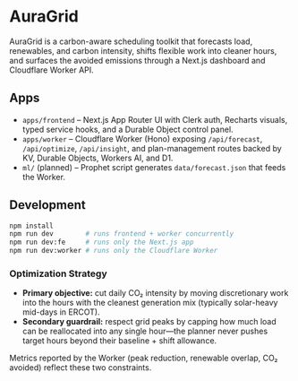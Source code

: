 # AuraGrid

AuraGrid is a carbon-aware scheduling toolkit that forecasts load, renewables, and carbon intensity, shifts flexible work into cleaner hours, and surfaces the avoided emissions through a Next.js dashboard and Cloudflare Worker API.

## Apps

- `apps/frontend` – Next.js App Router UI with Clerk auth, Recharts visuals, typed service hooks, and a Durable Object control panel.
- `apps/worker` – Cloudflare Worker (Hono) exposing `/api/forecast`, `/api/optimize`, `/api/insight`, and plan-management routes backed by KV, Durable Objects, Workers AI, and D1.
- `ml/` (planned) – Prophet script generates `data/forecast.json` that feeds the Worker.

## Development

```bash
npm install
npm run dev        # runs frontend + worker concurrently
npm run dev:fe     # runs only the Next.js app
npm run dev:worker # runs only the Cloudflare Worker
```

### Optimization Strategy

- **Primary objective:** cut daily CO₂ intensity by moving discretionary work into the hours with the cleanest generation mix (typically solar-heavy mid-days in ERCOT).
- **Secondary guardrail:** respect grid peaks by capping how much load can be reallocated into any single hour—the planner never pushes target hours beyond their baseline + shift allowance.

Metrics reported by the Worker (peak reduction, renewable overlap, CO₂ avoided) reflect these two constraints.
